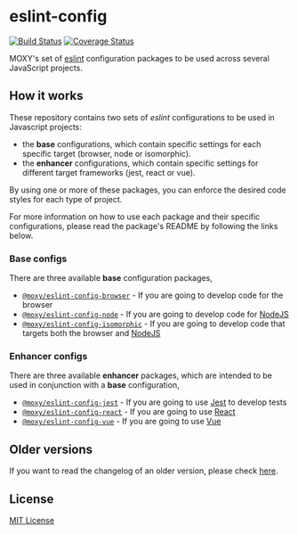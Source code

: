 # eslint-config

[![Build Status][travis-image]][travis-url] [![Coverage Status][codecov-image]][codecov-url]

[travis-url]:https://travis-ci.org/moxystudio/eslint-config
[travis-image]:https://img.shields.io/travis/moxystudio/eslint-config/master.svg
[codecov-url]:https://codecov.io/gh/moxystudio/eslint-config
[codecov-image]:https://img.shields.io/codecov/c/github/moxystudio/eslint-config/master.svg

MOXY's set of [eslint](http://eslint.org/) configuration packages to be used across several JavaScript projects.

## How it works

These repository contains two sets of _eslint_ configurations to be used in Javascript projects:

- the **base** configurations, which contain specific settings for each specific target (browser, node or isomorphic).
- the **enhancer** configurations, which contain specific settings for different target frameworks (jest, react or vue).

By using one or more of these packages, you can enforce the desired code styles for each type of project.

For more information on how to use each package and their specific configurations, please read the package's README by following the links below.

### Base configs

There are three available **base** configuration packages,

- [`@moxy/eslint-config-browser`](packages/eslint-config-browser/) - If you are going to develop code for the browser
- [`@moxy/eslint-config-node`](packages/eslint-config-node/) - If you are going to develop code for [NodeJS](nodejs.org)
- [`@moxy/eslint-config-isomorphic`](packages/eslint-config-isomorphic/) - If you are going to develop code that targets both the browser and [NodeJS](nodejs.org)

### Enhancer configs

There are three available **enhancer** packages, which are intended to be used in conjunction with a **base** configuration,

- [`@moxy/eslint-config-jest`](packages/eslint-config-jest/) - If you are going to use [Jest](https://facebook.github.io/jest/) to develop tests
- [`@moxy/eslint-config-react`](packages/eslint-config-react/) - If you are going to use [React](https://reactjs.org/)
- [`@moxy/eslint-config-vue`](packages/eslint-config-vue/) - If you are going to use [Vue](https://vuejs.org/)

## Older versions

If you want to read the changelog of an older version, please check [here](https://github.com/moxystudio/eslint-config/blob/v10.1.1/CHANGELOG.md).

## License

[MIT License](http://opensource.org/licenses/MIT)
